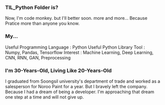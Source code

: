 ### TIL_Python Folder is?
Now, I'm code monkey. but I'll better soon. more and more...
Because Pratice more than anyone you know. 

### My...
Useful Programming Language : Python
Useful Python Library Tool : Numpy, Pandas, Tensorflow
Interest : Machine Learning, Deep Learning, CNN, RNN, GAN, Preprocessing

### I'm 30-Years-Old, Living Like 20-Years-Old
I graduated from Soongsil university's department of trade and worked as a salesperson for Noroo Paint for a year.
But I bravely left the company. Because I had a dream of being a developer.
I'm approaching that dream one step at a time and will not give up.
